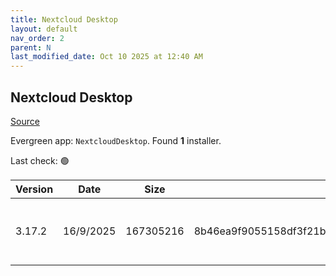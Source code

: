 ```yaml
---
title: Nextcloud Desktop
layout: default
nav_order: 2
parent: N
last_modified_date: Oct 10 2025 at 12:40 AM
---
```


## Nextcloud Desktop

[Source](https://github.com/nextcloud-releases/desktop)

Evergreen app: `NextcloudDesktop`. Found **1** installer.

Last check: 🟢

| Version | Date      | Size      | Sha256                                                           | Architecture | InstallerType | Type | URI                                                                                                                                                                                                  |
| ------- | --------- | --------- | ---------------------------------------------------------------- | ------------ | ------------- | ---- | ---------------------------------------------------------------------------------------------------------------------------------------------------------------------------------------------------- |
| 3.17.2  | 16/9/2025 | 167305216 | 8b46ea9f9055158df3f21b5836f6e48de75035f069431498730cb98d548f3e22 | x64          | Default       | msi  | [https://github.com/nextcloud-releases/desktop/releases/download/v3.17.2/Nextcloud-3.17.2-x64.msi](https://github.com/nextcloud-releases/desktop/releases/download/v3.17.2/Nextcloud-3.17.2-x64.msi) |
